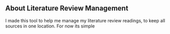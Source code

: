 ## About Literature Review Management

I made this tool to help me manage my literature review readings, to keep all sources in one location. For now its simple
